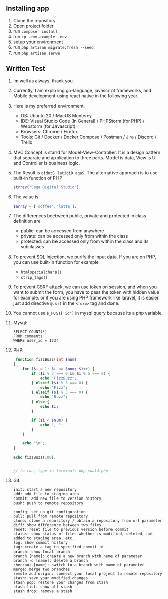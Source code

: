 ## Installing app

1. Clone the repository
2. Open project folder
3. run `composer install`
4. run `cp .env.example .env`
5. setup your environment
6. run `php artisan migrate:fresh --seed`
7. run `php artisan serve`

## Written Test

1. Im well as always, thank you.
2. Currently, I am exploring go-language, javascript frameworks, and Mobile development using react native in the
   following year.
3. Here is my preferred environment.
    - OS: Ubuntu 20 / MacOS Monterey
    - IDE: Visual Studio Code (In General) / PHPStorm (for PHP) / Webstorm (for Javascript)
    - Browsers: Chrome / Firefox
    - Tools: Git / Docker / Docker Compose / Postman / Jira / Discord / Trello
4. MVC Concept is stand for Model-View-Controller. It is a design pattern that separate and application to three parts.
   Model is data, View is UI and Controller is business logic.
5. The Result is `oidutS latigiD agaS`. The alternative approach is to use built-in function of PHP
    ```php
    strrev("Saga Digital Studio");
    ```

6. The value is
    ```php
    $array = ['coffee','latte'];
   ```

7. The differences beetween public, private and protected in class definition are
    - public: can be accessed from anywhere
    - private: can be accessed only from within the class
    - protected: can be accessed only from within the class and its subclasses
8. To prevent SQL Injection, we purify the input data. If you are on PHP, you can use built-in function for example
    - `htmlspecialchars()`
    - `strip_tags()`
9. To prevent CSRF attack, we can use token on session, and when you want to submit the form, you have to pass the token
   with hidden value for example. or if you are using PHP framework like laravel, it is easier. just add
   directive `@csrf` in the `<form>` tag and done.
10. You cannot use `$_POST['id']` in mysql query because its a php variable.
11. Mysql:

    ```mysql
    SELECT COUNT(*)
    FROM comments
    WHERE user_id = 1234
    ```

12. PHP:

    ```php
     function fizzBuzz(int $num)
    {
        for ($i = 1; $i <= $num; $i++) {
            if ($i % 3 === 0 && $i % 5 === 0) {
                echo "FizzBuzz";
            } elseif ($i % 3 === 0) {
                echo "Fizz";
            } elseif ($i % 5 === 0) {
                echo "Buzz";
            } else {
                echo $i;
            }
    
            if ($i < $num) {
                echo ", ";
            }
        }
    
        echo "\n";
    }
    
    echo fizzBuzz(100);
    
    
    // to run, type in terminal: php soal4.php
    ```

13. Git:

    ```
    init: start a new repository
    add: add file to staging area
    commit: add new file to version history
    push: push to remote repository
    
    config: set up git configuration
    pull: pull from remote repository
    clone: clone a repository / obtain a repository from url parameter
    diff: show difference between two files
    reset: reset file to previous version before commit
    status: show status of files whether is modified, deleted, not added to staging area, etc.
    log: show commit history
    tag: create a tag to specified commit id
    branch: show local branch
    branch [name]: create a new branch with name of parameter
    branch -d [name]: delete a branch
    checkout [name]: switch to a branch with name of parameter
    merge: merge two branches
    remote add origin: connect your local project to remote repository
    stash: save your modified changes
    stash pop: restore your changes from stash
    stash list: show all stash
    stash drop: remove a stash
    
    ```

